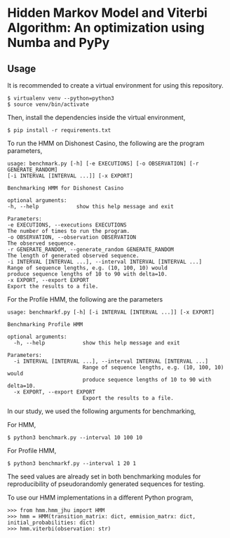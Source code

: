 Hidden Markov Model and Viterbi Algorithm: An optimization using Numba and PyPy
====

## Usage

It is recommended to create a virtual environment for using this repository.

```buildoutcfg
$ virtualenv venv --python=python3 
$ source venv/bin/activate
```

Then, install the dependencies inside the virtual environment,

```buildoutcfg
$ pip install -r requirements.txt
```

To run the HMM on Dishonest Casino, the following are the program parameters,

```buildoutcfg
usage: benchmark.py [-h] [-e EXECUTIONS] [-o OBSERVATION] [-r GENERATE_RANDOM]
[-i INTERVAL [INTERVAL ...]] [-x EXPORT]

Benchmarking HMM for Dishonest Casino

optional arguments:
-h, --help            show this help message and exit

Parameters:
-e EXECUTIONS, --executions EXECUTIONS
The number of times to run the program.
-o OBSERVATION, --observation OBSERVATION
The observed sequence.
-r GENERATE_RANDOM, --generate_random GENERATE_RANDOM
The length of generated observed sequence.
-i INTERVAL [INTERVAL ...], --interval INTERVAL [INTERVAL ...]
Range of sequence lengths, e.g. (10, 100, 10) would
produce sequence lengths of 10 to 90 with delta=10.
-x EXPORT, --export EXPORT
Export the results to a file.
```

For the Profile HMM, the following are the parameters

```buildoutcfg
usage: benchmarkf.py [-h] [-i INTERVAL [INTERVAL ...]] [-x EXPORT]

Benchmarking Profile HMM

optional arguments:
  -h, --help            show this help message and exit

Parameters:
  -i INTERVAL [INTERVAL ...], --interval INTERVAL [INTERVAL ...]
                        Range of sequence lengths, e.g. (10, 100, 10) would
                        produce sequence lengths of 10 to 90 with delta=10.
  -x EXPORT, --export EXPORT
                        Export the results to a file.
```

In our study, we used the following arguments for benchmarking,

For HMM,

```buildoutcfg
$ python3 benchmark.py --interval 10 100 10
```

For Profile HMM,

```buildoutcfg
$ python3 benchmarkf.py --interval 1 20 1
```

The seed values are already set in both benchmarking modules for reproducibility of pseudorandomly generated sequences for testing.

To use our HMM implementations in a different Python program,

```python3
>>> from hmm.hmm_jhu import HMM
>>> hmm = HMM(transition_matrix: dict, emmision_matrx: dict, initial_probabilities: dict)
>>> hmm.viterbi(observation: str)
```